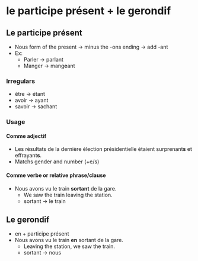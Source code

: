 # le participe présent + le gerondif

## Le participe présent

- Nous form of the present &rarr; minus the -ons ending &rarr; add -ant
- Ex:
	- Parler → parlant
	- Manger → mang**e**ant

### Irregulars

- être → étant
- avoir → ayant
- savoir → sachant

### Usage

#### Comme adjectif

- Les résultats de la dernière élection présidentielle étaient surprenant**s** et effrayant**s**.
- Matchs gender and number (+e/s)

#### Comme verbe or relative phrase/clause

- Nous avons vu le train **sortant** de la gare.
	- We saw the train leaving the station.
	- sortant &rarr; le train

## Le gerondif

- en + participe présent
- Nous avons vu le train **en** sortant de la gare.
	- Leaving the station, we saw the train.
	- sortant &rarr; nous